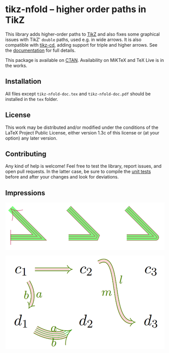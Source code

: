 # tikz-nfold – higher order paths in TikZ

This library adds higher-order paths to [TikZ][pgf] and also fixes some graphical issues with TikZ' `double` paths, used e.g. in wide arrows. It is also compatible with [tikz-cd][tikz-cd], adding support for triple and higher arrows. See the [documentation](tikz-nfold-doc.pdf) for full details.

This package is available on [CTAN](https://ctan.org/pkg/tikz-nfold). Availability on MiKTeX and TeX Live is in the works.

[pgf]: https://ctan.org/pkg/pgf
[tikz-cd]: https://ctan.org/pkg/tikz-cd

## Installation

All files except `tikz-nfold-doc.tex` and `tikz-nfold-doc.pdf` should be installed in the `tex` folder.

## License

This work may be distributed and/or modified under the conditions of the LaTeX Project Public License, either version 1.3c of this license or (at your option) any later version.

## Contributing

Any kind of help is welcome! Feel free to test the library, report issues, and open pull requests. In the latter case, be sure to compile the [unit tests](https://github.com/jonschz/tikz-nfold/tree/main/tests) before and after your changes and look for deviations.

## Impressions

![joins](./images/screenshot_join.png)

![tikz-cd](./images/screenshot_tikzcd.png)
